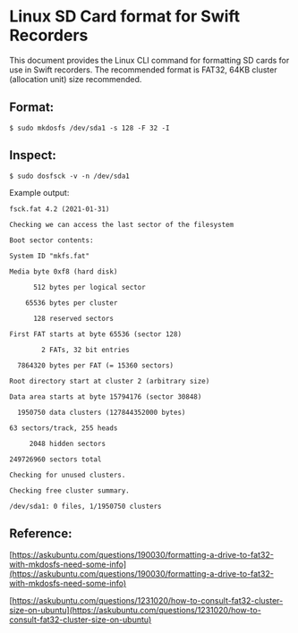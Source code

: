 # Linux SD Card format for Swift Recorders

This document provides the Linux CLI command for formatting SD cards for use in Swift recorders. The recommended format is FAT32, 64KB cluster (allocation unit) size recommended.

## Format:
`$ sudo mkdosfs /dev/sda1 -s 128 -F 32 -I`

## Inspect:
`$ sudo dosfsck -v -n /dev/sda1`

Example output:

`fsck.fat 4.2 (2021-01-31)`

`Checking we can access the last sector of the filesystem`

`Boot sector contents:`

`System ID "mkfs.fat"`

`Media byte 0xf8 (hard disk)`

`      512 bytes per logical sector`

`    65536 bytes per cluster`

`      128 reserved sectors`

`First FAT starts at byte 65536 (sector 128)`

`        2 FATs, 32 bit entries`

`  7864320 bytes per FAT (= 15360 sectors)`

`Root directory start at cluster 2 (arbitrary size)`

`Data area starts at byte 15794176 (sector 30848)`

`  1950750 data clusters (127844352000 bytes)`

`63 sectors/track, 255 heads`

`     2048 hidden sectors`

`249726960 sectors total`

`Checking for unused clusters.`

`Checking free cluster summary.`

`/dev/sda1: 0 files, 1/1950750 clusters`


## Reference:

[https://askubuntu.com/questions/190030/formatting-a-drive-to-fat32-with-mkdosfs-need-some-info](https://askubuntu.com/questions/190030/formatting-a-drive-to-fat32-with-mkdosfs-need-some-info)

[https://askubuntu.com/questions/1231020/how-to-consult-fat32-cluster-size-on-ubuntu](https://askubuntu.com/questions/1231020/how-to-consult-fat32-cluster-size-on-ubuntu)

